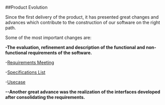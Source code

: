 ##Product Evolution

Since the first delivery of the product, it has presented great changes and advances which contribute to the construction of our software on the right path.

Some of the most important changes are:


**-The evaluation, refinement and description of the functional and non-functional requirements of the software.**

-[Requirements Meeting](https://alumnosuady-my.sharepoint.com/:w:/g/personal/a20201678_alumnos_uady_mx/Eb1QI9tDeN1KmUMv-QTzXJkB5PcP3dex-ydqEOx6acBRQQ?e=VKPil0)

-[Specifications List](https://alumnosuady-my.sharepoint.com/:w:/g/personal/a20201678_alumnos_uady_mx/EZFFIG2df9hKuCqC534GU5kBR2fjqRtZVS5roDdb6fXd7w?e=o5WgET)

-[Usecase](https://github.com/EduardoMatos05/ProyectoFIS/blob/Pablo/other%20artifacts/usecase%20(2).png?raw=true)

**--Another great advance was the realization of the interfaces developed after consolidating the requirements.**

